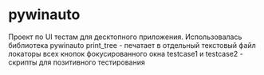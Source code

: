 # pywinauto
Проект по UI тестам для десктопного приложения. Использовалась библиотека pywinauto
print_tree - печатает в отдельный текстовый файл локаторы всех кнопок фокусированного окна
testcase1 и testcase2 - скрипты для позитивного тестирования
